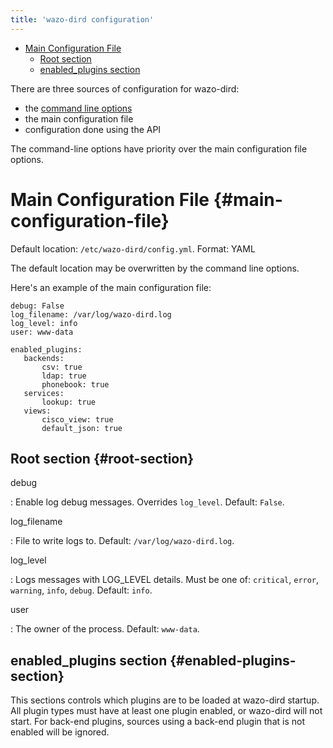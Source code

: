 ```yaml
---
title: 'wazo-dird configuration'
---
```


-   [Main Configuration File](#main-configuration-file)
    -   [Root section](#root-section)
    -   [enabled\_plugins section](#enabled-plugins-section)

There are three sources of configuration for wazo-dird:

-   the [command line options](/uc-doc/system/wazo-dird/introduction#wazo-dird-usage)
-   the main configuration file
-   configuration done using the API

The command-line options have priority over the main configuration file
options.

Main Configuration File {#main-configuration-file}
=======================

Default location: `/etc/wazo-dird/config.yml`. Format: YAML

The default location may be overwritten by the command line options.

Here\'s an example of the main configuration file:

``` {.sourceCode .yaml}
debug: False
log_filename: /var/log/wazo-dird.log
log_level: info
user: www-data

enabled_plugins:
   backends:
       csv: true
       ldap: true
       phonebook: true
   services:
       lookup: true
   views:
       cisco_view: true
       default_json: true
```

Root section {#root-section}
------------

debug

:   Enable log debug messages. Overrides `log_level`. Default: `False`.

log\_filename

:   File to write logs to. Default: `/var/log/wazo-dird.log`.

log\_level

:   Logs messages with LOG\_LEVEL details. Must be one of: `critical`,
    `error`, `warning`, `info`, `debug`. Default: `info`.

user

:   The owner of the process. Default: `www-data`.

enabled\_plugins section {#enabled-plugins-section}
------------------------

This sections controls which plugins are to be loaded at wazo-dird
startup. All plugin types must have at least one plugin enabled, or
wazo-dird will not start. For back-end plugins, sources using a back-end
plugin that is not enabled will be ignored.
